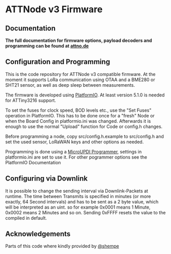 # ATTNode v3 Firmware

## Documentation

**The full documentation for firmware options, payload decoders and programming can be found at [attno.de](https://www.attno.de/21-firmware-v3)**

## Configuration and Programming

This is the code repository for ATTNode v3 compatible firmware. At the moment it supports LoRa communication using OTAA and a BME280 or SHT21 sensor, as well as deep sleep between measurements.

The firmware is developed using [PlatformIO](https://platformio.org/). At least version 5.1.0 is needed for ATTiny3216 support.

To set the fuses for clock speed, BOD levels etc., use the "Set Fuses" operation in PlatformIO. This has to be done once for a "fresh" Node or when the Board Config in platformio.ini was changed. Afterwards it is enough to use the normal "Upload" function for Code or config.h changes.

Before programming a node, copy src/config.h.example to src/config.h and set the used sensor, LoRaWAN keys and other options as needed.

Programming is done using a [MicroUPDI Programmer](https://github.com/MCUdude/microUPDI), settings in platformio.ini are set to use it. For other pogrammer options see the PlatformIO Documentation

## Configuring via Downlink

It is possible to change the sending interval via Downlink-Packets at runtime. The time between Transmits is specified in minutes (or more exactly, 64 Second intervals) and has to be sent as a 2 byte value, which will be interpreted as an uint. so for example 0x0001 means 1 Minute, 0x0002 means 2 Minutes and so on. Sending 0xFFFF resets the value to the compiled in default.

## Acknowledgements

Parts of this code where kindly provided by [@shempe](https://twitter.com/shempe)
